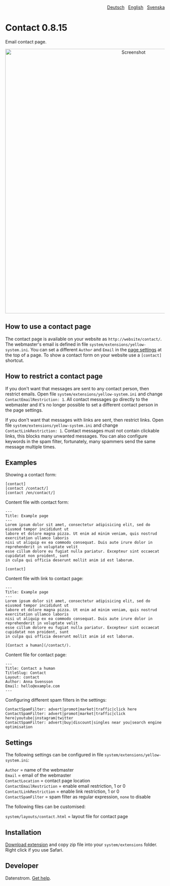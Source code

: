 <p align="right"><a href="README-de.md">Deutsch</a> &nbsp; <a href="README.md">English</a> &nbsp; <a href="README-sv.md">Svenska</a></p>

# Contact 0.8.15

Email contact page.

<p align="center"><img src="contact-screenshot.png?raw=true" width="795" height="836" alt="Screenshot"></p>

## How to use a contact page

The contact page is available on your website as `http://website/contact/`. The webmaster's email is defined in file `system/extensions/yellow-system.ini`. You can set a different `Author` and `Email` in the [page settings](https://github.com/datenstrom/yellow-extensions/tree/master/source/core#settings-page) at the top of a page. To show a contact form on your website use a `[contact]` shortcut.

## How to restrict a contact page

If you don't want that messages are sent to any contact person, then restrict emails. Open file `system/extensions/yellow-system.ini` and change `ContactEmailRestriction: 1`. All contact messages go directly to the webmaster and it's no longer possible to set a different contact person in the page settings.

If you don't want that messages with links are sent, then restrict links. Open file `system/extensions/yellow-system.ini` and change `ContactLinkRestriction: 1`. Contact messages must not contain clickable links, this blocks many unwanted messages. You can also configure keywords in the spam filter, fortunately, many spammers send the same message multiple times.

## Examples

Showing a contact form:

    [contact]
    [contact /contact/]
    [contact /en/contact/]

Content file with contact form:

    ---
    Title: Example page
    ---
    Lorem ipsum dolor sit amet, consectetur adipisicing elit, sed do eiusmod tempor incididunt ut 
    labore et dolore magna pizza. Ut enim ad minim veniam, quis nostrud exercitation ullamco laboris 
    nisi ut aliquip ex ea commodo consequat. Duis aute irure dolor in reprehenderit in voluptate velit 
    esse cillum dolore eu fugiat nulla pariatur. Excepteur sint occaecat cupidatat non proident, sunt 
    in culpa qui officia deserunt mollit anim id est laborum.

    [contact]

Content file with link to contact page:

    ---
    Title: Example page
    ---
    Lorem ipsum dolor sit amet, consectetur adipisicing elit, sed do eiusmod tempor incididunt ut 
    labore et dolore magna pizza. Ut enim ad minim veniam, quis nostrud exercitation ullamco laboris 
    nisi ut aliquip ex ea commodo consequat. Duis aute irure dolor in reprehenderit in voluptate velit 
    esse cillum dolore eu fugiat nulla pariatur. Excepteur sint occaecat cupidatat non proident, sunt 
    in culpa qui officia deserunt mollit anim id est laborum.

    [Contact a human](/contact/).

Content file for contact page:

    ---
    Title: Contact a human
    TitleSlug: Contact
    Layout: contact
    Author: Anna Svensson
    Email: hello@example.com
    ---

Configuring different spam filters in the settings:

    ContactSpamFilter: advert|promot|market|traffic|click here
    ContactSpamFilter: advert|promot|market|traffic|click here|youtube|instagram|twitter
    ContactSpamFilter: advert|buy|discount|singles near you|search engine optimisation

## Settings

The following settings can be configured in file `system/extensions/yellow-system.ini`:

`Author` = name of the webmaster  
`Email` = email of the webmaster  
`ContactLocation` = contact page location  
`ContactEmailRestriction` = enable email restriction, 1 or 0  
`ContactLinkRestriction` = enable link restriction, 1 or 0  
`ContactSpamFilter` = spam filter as regular expression, `none` to disable  

The following files can be customised:

`system/layouts/contact.html` = layout file for contact page  

## Installation

[Download extension](https://github.com/datenstrom/yellow-extensions/raw/master/zip/contact.zip) and copy zip file into your `system/extensions` folder. Right click if you use Safari.

## Developer

Datenstrom. [Get help](https://datenstrom.se/yellow/help/).
